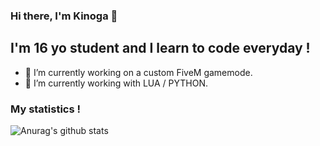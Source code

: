 ### Hi there, I'm Kinoga 👋

## I'm 16 yo student and I learn to code everyday !

- 🔭 I’m currently working on a custom FiveM gamemode.
- 🌱 I’m currently working with LUA / PYTHON.

### My statistics !

![Anurag's github stats](https://github-readme-stats.vercel.app/api?username=Kinoga&count_private=true&show_icons=true?theme=buefy)
